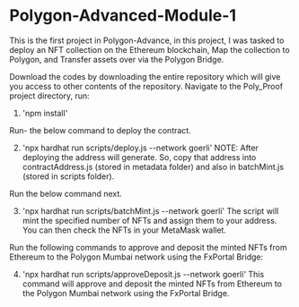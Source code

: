# Polygon-Advanced-Module-1
This is the first project in Polygon-Advance, in this project, I was tasked to deploy an NFT collection on the Ethereum blockchain, Map the collection to Polygon, and Transfer assets over via the Polygon Bridge.


Download the codes by downloading the entire repository which will give you access to other contents of the repository.
Navigate to the Poly_Proof project directory, run:
1. 'npm install'

Run- the below command to deploy the contract.

2. 'npx hardhat run scripts/deploy.js --network goerli'
NOTE:
After deploying the address will generate. So, copy that address into contractAddress.js (stored in metadata folder) and also in batchMint.js (stored in scripts folder).

Run the below command next.

3. 'npx hardhat run scripts/batchMint.js --network goerli'
The script will mint the specified number of NFTs and assign them to your address. You can then check the NFTs in your MetaMask wallet.

Run the following commands to approve and deposit the minted NFTs from Ethereum to the Polygon Mumbai network using the FxPortal Bridge:

4. 'npx hardhat run scripts/approveDeposit.js --network goerli'
This command will approve and deposit the minted NFTs from Ethereum to the Polygon Mumbai network using the FxPortal Bridge.

